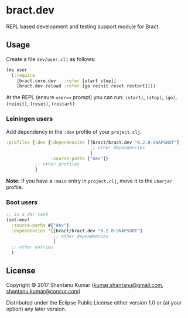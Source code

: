# bract.dev

REPL based development and testing support module for Bract.


## Usage

Create a file `dev/user.clj` as follows:

```clojure
(ns user
  (:require
    [bract.core.dev   :refer [start stop]]
    [bract.dev.reload :refer [go reinit reset restart]]))
```

At the REPL (ensure `user=>` prompt) you can run: `(start)`, `(stop)`, `(go)`, `(reinit)`, `(reset)`, `(restart)`

### Leiningen users

Add dependency in the `:dev` profile of your `project.clj`.

```clojure
:profiles {:dev {:dependencies [[bract/bract.dev "0.2.0-SNAPSHOT"]
                                ;; other dependencies
                                ]
                 :source-paths ["dev"]}
           ;; other profiles
           }
```

**Note:** If you have a `:main` entry in `project.clj`, move it to the `uberjar` profile.

### Boot users

```clojure
;; in a dev task
(set-env!
  :source-paths #{"dev"}
  :dependencies '[[bract/bract.dev "0.2.0-SNAPSHOT"]
                  ;; other dependencies
                  ]
  ;; other entries
  )
```


## License

Copyright © 2017 Shantanu Kumar (kumar.shantanu@gmail.com, shantanu.kumar@concur.com)

Distributed under the Eclipse Public License either version 1.0 or (at
your option) any later version.
